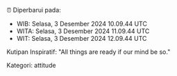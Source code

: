 ⏰ Diperbarui pada:
- WIB: Selasa, 3 Desember 2024 10.09.44 UTC
- WITA: Selasa, 3 Desember 2024 11.09.44 UTC
- WIT: Selasa, 3 Desember 2024 12.09.44 UTC

Kutipan Inspiratif:
"All things are ready if our mind be so."


Kategori: attitude


